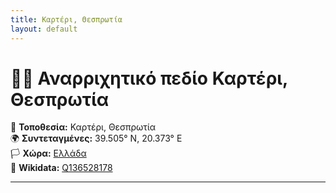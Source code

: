 ```yaml
---
title: Καρτέρι, Θεσπρωτία
layout: default
---
```


# 🧗‍♀️ Αναρριχητικό πεδίο Καρτέρι, Θεσπρωτία

📍 **Τοποθεσία:** Καρτέρι, Θεσπρωτία  
🌍 **Συντεταγμένες:** 39.505° N, 20.373° E  
🏳️ **Χώρα:** [Ελλάδα](https://www.wikidata.org/wiki/Q41)  
🔗 **Wikidata:** [Q136528178](https://www.wikidata.org/wiki/Q136528178)

---

